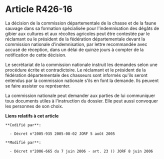 # Article R426-16

La décision de la commission départementale de la chasse et de la faune sauvage dans sa formation spécialisée pour
l'indemnisation des dégâts de gibier aux cultures et aux récoltes agricoles peut être contestée par le réclamant ou le
président de la fédération départementale devant la commission nationale d'indemnisation, par lettre recommandée avec accusé
de réception, dans un délai de quinze jours à compter de la notification de cette décision.

Le secrétariat de la commission nationale instruit les demandes selon une procédure écrite et contradictoire. Le réclamant et
le président de la fédération départementale des chasseurs sont informés qu'ils seront entendus par la commission nationale
s'ils en font la demande. Ils peuvent se faire assister ou représenter.

La commission nationale peut demander aux parties de lui communiquer tous documents utiles à l'instruction du dossier. Elle
peut aussi convoquer les personnes de son choix.

**Liens relatifs à cet article**

	**Codifié par**:

	  - Décret n°2005-935 2005-08-02 JORF 5 août 2005

	**Modifié par**:

	  - Décret n°2006-665 du 7 juin 2006 - art. 23 () JORF 8 juin 2006
